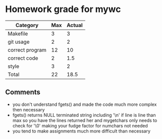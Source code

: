 #  Homework grade for mywc


 Category | Max  | Actual|
--- | --- | ---
 Makefile |  3   |   3    
 git usage|  2   |2
 correct program | 12    |10     
 correct code|  2|  1.5     
 style    |  3   |2
 Total|22|18.5

 ## Comments

 * you don't understand fgets() and made the code much more complex then necessary
 * fgets() returns NULL terminated string including '\n' if line is line than max so you have the lines returned her and mygetchars only needs to check for '\0' making your fudge factor for numchars not needed
 * you tend to make assignments much more difficult than necessary
